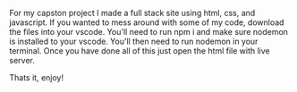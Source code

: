 For my capston project I made a full stack site using html, css, and javascript.
If you wanted to mess around with some of my code, download the files into your vscode.
You'll need to run npm i and make sure nodemon is installed to your vscode.
You'll then need to run nodemon in your terminal.
Once you have done all of this just open the html file with live server.

Thats it, enjoy!
